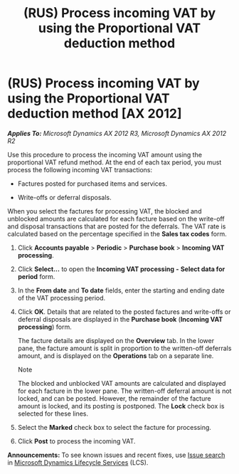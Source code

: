 ﻿---
title: (RUS) Process incoming VAT by using the Proportional VAT deduction method
TOCTitle: (RUS) Process incoming VAT by using the Proportional VAT deduction method
ms:assetid: a2c4724f-6135-4b4d-aa40-1849e1ee5eb5
ms:mtpsurl: https://technet.microsoft.com/en-us/library/JJ678561(v=AX.60)
ms:contentKeyID: 49387789
ms.date: 04/18/2014
mtps_version: v=AX.60
---

# (RUS) Process incoming VAT by using the Proportional VAT deduction method [AX 2012]


_**Applies To:** Microsoft Dynamics AX 2012 R3, Microsoft Dynamics AX 2012 R2_

Use this procedure to process the incoming VAT amount using the proportional VAT refund method. At the end of each tax period, you must process the following incoming VAT transactions:

  - Factures posted for purchased items and services.

  - Write-offs or deferral disposals.

When you select the factures for processing VAT, the blocked and unblocked amounts are calculated for each facture based on the write-off and disposal transactions that are posted for the deferrals. The VAT rate is calculated based on the percentage specified in the **Sales tax codes** form.

1.  Click **Accounts payable** \> **Periodic** \> **Purchase book** \> **Incoming VAT processing**.

2.  Click **Select...** to open the **Incoming VAT processing** **-** **Select data for period** form.

3.  In the **From date** and **To date** fields, enter the starting and ending date of the VAT processing period.

4.  Click **OK**. Details that are related to the posted factures and write-offs or deferral disposals are displayed in the **Purchase book** (**Incoming VAT processing**) form.
    
    The facture details are displayed on the **Overview** tab. In the lower pane, the facture amount is split in proportion to the written-off deferrals amount, and is displayed on the **Operations** tab on a separate line.
    

    > [!NOTE]
    > <P>The blocked and unblocked VAT amounts are calculated and displayed for each facture in the lower pane. The written-off deferral amount is not locked, and can be posted. However, the remainder of the facture amount is locked, and its posting is postponed. The <STRONG>Lock</STRONG> check box is selected for these lines.</P>



5.  Select the **Marked** check box to select the facture for processing.

6.  Click **Post** to process the incoming VAT.

  
**Announcements:** To see known issues and recent fixes, use [Issue search](http://go.microsoft.com/fwlink/?linkid=389258) in [Microsoft Dynamics Lifecycle Services](http://go.microsoft.com/fwlink/?linkid=306505) (LCS).

